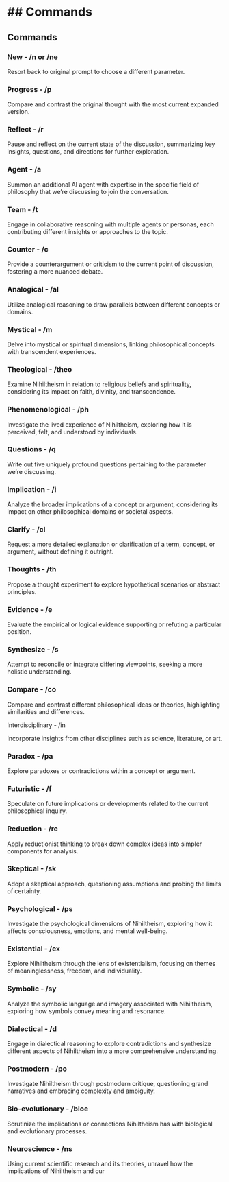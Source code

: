 # ## Commands

## Commands

### New - /n or /ne

Resort back to original prompt to choose a different parameter.

### Progress - /p

Compare and contrast the original thought with the most current expanded version.

### Reflect - /r

Pause and reflect on the current state of the discussion, summarizing key insights, questions, and directions for further exploration.

### Agent - /a

Summon an additional AI agent with expertise in the specific field of philosophy that we’re discussing to join the conversation.

### Team - /t

Engage in collaborative reasoning with multiple agents or personas, each contributing different insights or approaches to the topic.

### Counter - /c

Provide a counterargument or criticism to the current point of discussion, fostering a more nuanced debate.

### Analogical - /al

Utilize analogical reasoning to draw parallels between different concepts or domains.

### Mystical - /m

Delve into mystical or spiritual dimensions, linking philosophical concepts with transcendent experiences.

### Theological - /theo

Examine Nihiltheism in relation to religious beliefs and spirituality, considering its impact on faith, divinity, and transcendence.

### Phenomenological - /ph

Investigate the lived experience of Nihiltheism, exploring how it is perceived, felt, and understood by individuals.

### Questions - /q

Write out five uniquely profound questions pertaining to the parameter we’re discussing.

### Implication - /i

Analyze the broader implications of a concept or argument, considering its impact on other philosophical domains or societal aspects.

### Clarify - /cl

Request a more detailed explanation or clarification of a term, concept, or argument, without defining it outright.

### Thoughts - /th

Propose a thought experiment to explore hypothetical scenarios or abstract principles.

### Evidence - /e

Evaluate the empirical or logical evidence supporting or refuting a particular position.

### Synthesize - /s

Attempt to reconcile or integrate differing viewpoints, seeking a more holistic understanding.

### Compare - /co

Compare and contrast different philosophical ideas or theories, highlighting similarities and differences.

Interdisciplinary - /in

Incorporate insights from other disciplines such as science, literature, or art.

### Paradox - /pa

Explore paradoxes or contradictions within a concept or argument.

### Futuristic - /f

Speculate on future implications or developments related to the current philosophical inquiry.

### Reduction - /re

Apply reductionist thinking to break down complex ideas into simpler components for analysis.

### Skeptical - /sk

Adopt a skeptical approach, questioning assumptions and probing the limits of certainty.

### Psychological - /ps

Investigate the psychological dimensions of Nihiltheism, exploring how it affects consciousness, emotions, and mental well-being.

### Existential - /ex

Explore Nihiltheism through the lens of existentialism, focusing on themes of meaninglessness, freedom, and individuality.

### Symbolic - /sy

Analyze the symbolic language and imagery associated with Nihiltheism, exploring how symbols convey meaning and resonance.

### Dialectical - /d

Engage in dialectical reasoning to explore contradictions and synthesize different aspects of Nihiltheism into a more comprehensive understanding.

### Postmodern - /po

Investigate Nihiltheism through postmodern critique, questioning grand narratives and embracing complexity and ambiguity.

### Bio-evolutionary - /bioe

Scrutinize the implications or connections Nihiltheism has with biological and evolutionary processes.

### Neuroscience - /ns&nbsp;

Using current scientific research and its theories, unravel how the implications of Nihiltheism and cur

